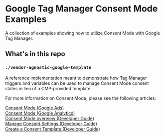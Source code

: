 # Google Tag Manager Consent Mode Examples

A collection of examples showing how to utilize Consent Mode with Google Tag Manager.

## What's in this repo

### `./vendor-agnostic-google-template`

A reference implementation meant to demonstrate how Tag Manager triggers and variables can be used to manage Consent Mode consent states in lieu of a CMP-provided template.

For more information on Consent Mode, please see the following articles:

[Consent Mode (Google Ads)](https://support.google.com/google-ads/answer/10000067?hl=en)  
[Consent Mode (Google Analytics)](https://support.google.com/analytics/answer/9976101?hl=en)  
[Consent Mode overview (Developer Guide)](https://developers.google.com/tag-platform/devguides/privacy#consent_mode_overview)  
[Manage Consent Settings (Developer Guide)](https://developers.google.com/tag-platform/devguides/consent)  
[Create a Consent Template (Developer Guide)](https://developers.google.com/tag-platform/tag-manager/templates/consent-apis)  
